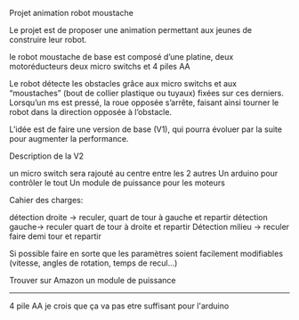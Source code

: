 Projet animation robot moustache	

Le projet est de proposer une animation permettant aux jeunes de construire leur robot. 

le robot moustache de base est composé d’une platine, deux motoréducteurs deux micro switchs et 4 piles AA

Le robot détecte les obstacles grâce aux micro switchs et aux “moustaches” (bout de collier plastique ou tuyaux) fixées sur ces derniers.
Lorsqu’un ms est pressé, la roue opposée s’arrête, faisant ainsi tourner le robot dans la direction opposée à l’obstacle. 

L’idée est de faire une version de base (V1), qui pourra évoluer par la suite pour augmenter la performance. 

Description de la V2

un micro switch sera rajouté au centre entre les 2 autres 
Un arduino pour contrôler le tout
Un module de puissance pour les moteurs

Cahier des charges:

détection droite -> reculer, quart de tour à gauche et repartir
détection gauche-> reculer quart de tour à droite et repartir
Détection milieu -> reculer faire demi tour et repartir

Si possible faire en sorte que les paramètres soient facilement modifiables (vitesse, angles de rotation, temps de recul…) 

Trouver sur Amazon un module de puissance 


---------
4 pile AA je crois que ça va pas etre suffisant pour l'arduino 
